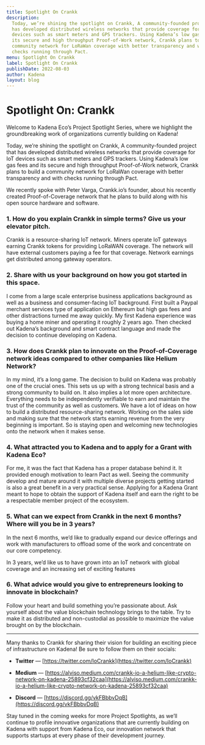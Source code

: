 ```yaml
---
title: Spotlight On Crankk
description:
  Today, we’re shining the spotlight on Crankk, A community-founded project that
  has developed distributed wireless networks that provide coverage for IoT
  devices such as smart meters and GPS trackers. Using Kadena’s low gas fees and
  its secure and high throughput Proof-of-Work network, Crankk plans to build a
  community network for LoRaWan coverage with better transparency and with
  checks running through Pact.
menu: Spotlight On Crankk
label: Spotlight On Crankk
publishDate: 2022-08-03
author: Kadena
layout: blog
---
```


# Spotlight On: Crankk

Welcome to Kadena Eco’s Project Spotlight Series, where we highlight the
groundbreaking work of organizations currently building on Kadena!

Today, we’re shining the spotlight on Crankk, A community-founded project that
has developed distributed wireless networks that provide coverage for IoT
devices such as smart meters and GPS trackers. Using Kadena’s low gas fees and
its secure and high throughput Proof-of-Work network, Crankk plans to build a
community network for LoRaWan coverage with better transparency and with checks
running through Pact.

We recently spoke with Peter Varga, Crankk.io’s founder, about his recently
created Proof-of-Coverage network that he plans to build along with his open
source hardware and software.

### 1. How do you explain Crankk in simple terms? Give us your elevator pitch.

Crankk is a resource-sharing IoT network. Miners operate IoT gateways earning
Crankk tokens for providing LoRaWAN coverage. The network will have external
customers paying a fee for that coverage. Network earnings get distributed among
gateway operators.

### 2. Share with us your background on how you got started in this space.

I come from a large scale enterprise business applications background as well as
a business and consumer-facing IoT background. First built a Paypal merchant
services type of application on Ethereum but high gas fees and other
distractions turned me away quickly. My first Kadena experience was buying a
home miner and operating it roughly 2 years ago. Then checked out Kadena’s
background and smart contract language and made the decision to continue
developing on Kadena.

### 3. How does Crankk plan to innovate on the Proof-of-Coverage network ideas compared to other companies like Helium Network?

In my mind, it’s a long game. The decision to build on Kadena was probably one
of the crucial ones. This sets us up with a strong technical basis and a strong
community to build on. It also implies a lot more open architecture. Everything
needs to be independently verifiable to earn and maintain the trust of the
community as well as customers. We have a lot of ideas on how to build a
distributed resource-sharing network. Working on the sales side and making sure
that the network starts earning revenue from the very beginning is important. So
is staying open and welcoming new technologies onto the network when it makes
sense.

### 4. What attracted you to Kadena and to apply for a Grant with Kadena Eco?

For me, it was the fact that Kadena has a proper database behind it. It provided
enough motivation to learn Pact as well. Seeing the community develop and mature
around it with multiple diverse projects getting started is also a great benefit
in a very practical sense. Applying for a Kadena Grant meant to hope to obtain
the support of Kadena itself and earn the right to be a respectable member
project of the ecosystem.

### 5. What can we expect from Crankk in the next 6 months? Where will you be in 3 years?

In the next 6 months, we’d like to gradually expand our device offerings and
work with manufacturers to offload some of the work and concentrate on our core
competency.

In 3 years, we’d like us to have grown into an IoT network with global coverage
and an increasing set of exciting features

### 6. What advice would you give to entrepreneurs looking to innovate in blockchain?

Follow your heart and build something you’re passionate about. Ask yourself
about the value blockchain technology brings to the table. Try to make it as
distributed and non-custodial as possible to maximize the value brought on by
the blockchain.

---

Many thanks to Crankk for sharing their vision for building an exciting piece of
infrastructure on Kadena! Be sure to follow them on their socials:

- **Twitter** — [https://twitter.com/IoCrankk](https://twitter.com/IoCrankk)

- **Medium** —
  [https://alviso.medium.com/crankk-io-a-helium-like-crypto-network-on-kadena-25893cf32caa](https://alviso.medium.com/crankk-io-a-helium-like-crypto-network-on-kadena-25893cf32caa)

- **Discord** — [https://discord.gg/vkFBbbvDqB](https://discord.gg/vkFBbbvDqB)

Stay tuned in the coming weeks for more Project Spotlights, as we’ll continue to
profile innovative organizations that are currently building on Kadena with
support from Kadena Eco, our innovation network that supports startups at every
phase of their development journey.

